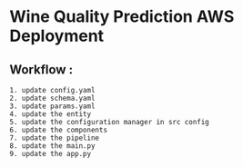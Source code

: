 # Wine Quality Prediction AWS Deployment

## Workflow :
    1. update config.yaml
    2. update schema.yaml
    3. update params.yaml
    4. update the entity
    5. update the configuration manager in src config
    6. update the components
    7. update the pipeline
    8. update the main.py
    9. update the app.py